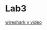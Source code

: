 # Lab3

[wireshark y video](https://uniandes-my.sharepoint.com/:f:/g/personal/jp_hernandezr1_uniandes_edu_co/Eh_WVOE5p7FCnkS4gBjQgScBjsLWczxRA2IHSOo7McGNow?e=lUstYE)
